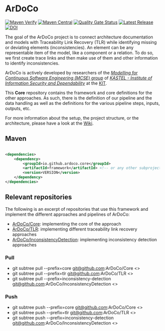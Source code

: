 # ArDoCo

[![Maven Verify](https://github.com/ArDoCo/ArDoCo/actions/workflows/verify.yml/badge.svg?branch=main)](https://github.com/ArDoCo/ArDoCo/actions/workflows/verify.yml)
[![Maven Central](https://maven-badges.herokuapp.com/maven-central/io.github.ardoco.core/parent/badge.svg)](https://maven-badges.herokuapp.com/maven-central/io.github.ardoco.core/parent)
[![Quality Gate Status](https://sonarcloud.io/api/project_badges/measure?project=ArDoCo_ArDoCo&metric=alert_status)](https://sonarcloud.io/dashboard?id=ArDoCo_ArDoCo)
[![Latest Release](https://img.shields.io/github/release/ArDoCo/ArDoCo.svg)](https://github.com/ArDoCo/ArDoCo/releases/latest)
[![DOI](https://zenodo.org/badge/DOI/10.5281/zenodo.7274034.svg)](https://doi.org/10.5281/zenodo.7274034)

The goal of the ArDoCo project is to connect architecture documentation and models with Traceability Link Recovery (TLR) while identifying missing or deviating elements (inconsistencies).
An element can be any representable item of the model, like a component or a relation.
To do so, we first create trace links and then make use of them and other information to identify inconsistencies.

ArDoCo is actively developed by researchers of the _[Modelling for Continuous Software Engineering (MCSE) group](https://mcse.kastel.kit.edu)_ of _[KASTEL - Institute of Information Security and Dependability](https://kastel.kit.edu)_ at the [KIT](https://www.kit.edu).

This **Core** repository contains the framework and core definitions for the other approaches.
As such, there is the definition of our pipeline and the data handling as well as the definitions for the various pipeline steps, inputs, outputs, etc.

For more information about the setup, the project structure, or the architecture, please have a look at the [Wiki](https://github.com/ArDoCo/ArDoCo/wiki).

## Maven

```xml

<dependencies>
	<dependency>
		<groupId>io.github.ardoco.core</groupId>
		<artifactId>framework</artifactId> <!-- or any other subproject -->
		<version>VERSION</version>
	</dependency>
</dependencies>
```

## Relevant repositories
The following is an excerpt of repositories that use this framework and implement the different approaches and pipelines of ArDoCo:
* [ArDoCo/Core](https://github.com/ArDoCo/Core): implementing the core of the approach
* [ArDoCo/TLR](https://github.com/ArDoCo/TLR): implementing different traceability link recovery approaches
* [ArDoCo/InconsistencyDetection](https://github.com/ArDoCo/InconsistencyDetection): implementing inconsistency detection approaches

### Pull
* git subtree pull --prefix=core git@github.com:ArDoCo/Core <<branch>>
* git subtree pull --prefix=tlr git@github.com:ArDoCo/TLR <<branch>>
* git subtree pull --prefix=inconsistency-detection git@github.com:ArDoCo/InconsistencyDetection <<branch>>

### Push
* git subtree push --prefix=core git@github.com:ArDoCo/Core <<branch>>
* git subtree push --prefix=tlr git@github.com:ArDoCo/TLR <<branch>>
* git subtree push --prefix=inconsistency-detection git@github.com:ArDoCo/InconsistencyDetection <<branch>>
